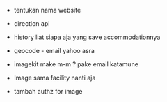 - tentukan nama website

- direction api

- history liat siapa aja yang save accommodationnya

- geocode - email yahoo asra

- imagekit make m-m ? pake email katamune

- Image sama facility nanti aja

- tambah authz for image
